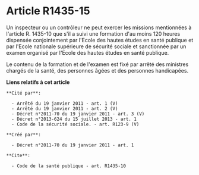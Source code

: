 # Article R1435-15

Un inspecteur ou un contrôleur ne peut exercer les missions mentionnées à l'article R. 1435-10 que s'il a suivi une formation
d'au moins 120 heures dispensée conjointement par l'Ecole des hautes études en santé publique et par l'Ecole nationale
supérieure de sécurité sociale et sanctionnée par un examen organisé par l'Ecole des hautes études en santé publique. 

Le contenu de la formation et de l'examen est fixé par arrêté des ministres chargés de la santé, des personnes âgées et des
personnes handicapées.

**Liens relatifs à cet article**

	**Cité par**:

	  - Arrêté du 19 janvier 2011 - art. 1 (V)
	  - Arrêté du 19 janvier 2011 - art. 2 (V)
	  - Décret n°2011-70 du 19 janvier 2011 - art. 3 (V)
	  - Décret n°2013-624 du 15 juillet 2013 - art. 1
	  - Code de la sécurité sociale. - art. R123-9 (V)

	**Créé par**:

	  - Décret n°2011-70 du 19 janvier 2011 - art. 1

	**Cite**:

	  - Code de la santé publique - art. R1435-10
